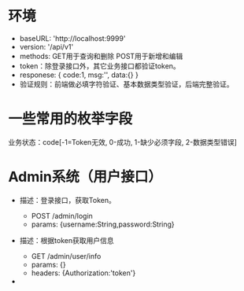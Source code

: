 # 环境

- baseURL: 'http://localhost:9999'
- version: '/api/v1'
- methods: GET用于查询和删除  POST用于新增和编辑
- token：除登录接口外，其它业务接口都验证token。
- responese: { code:1, msg:'', data:{} }
- 验证规则：前端做必填字符验证、基本数据类型验证，后端完整验证。

# 一些常用的枚举字段

业务状态：code[-1=Token无效, 0-成功, 1-缺少必须字段, 2-数据类型错误]

# Admin系统（用户接口）

- 描述：登录接口，获取Token。
  - POST /admin/login
  - params: {username:String,password:String}

- 描述：根据token获取用户信息
  - GET  /admin/user/info
  - params: {}
  - headers: {Authorization:'token'}

- 
